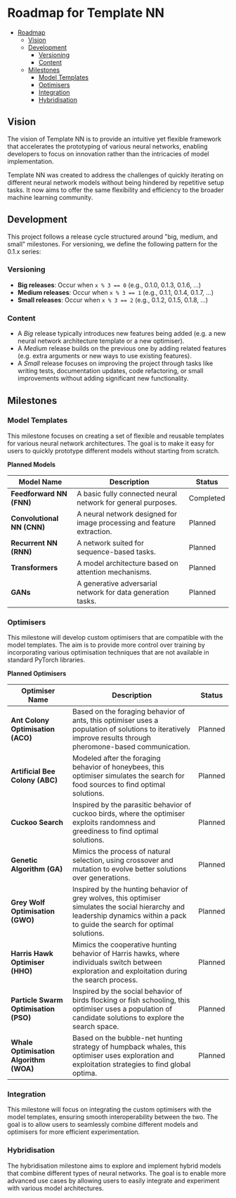 # Roadmap for Template NN

- [Roadmap](#roadmap-for-template-nn)
    - [Vision](#vision)
    - [Development](#development)
        - [Versioning](#versioning)
        - [Content](#content)
    - [Milestones](#milestones)
        - [Model Templates](#model-templates)
        - [Optimisers](#optimisers)
        - [Integration](#integration)
        - [Hybridisation](#hybridisation)

## Vision

The vision of Template NN is to provide an intuitive yet flexible framework that accelerates the prototyping of various
neural networks, enabling developers to focus on innovation rather than the intricacies of model implementation.

Template NN was created to address the challenges of quickly iterating on different neural network models without being
hindered by repetitive setup tasks. It now aims to offer the same flexibility and efficiency to the broader machine
learning community.

## Development

This project follows a release cycle structured around "big, medium, and small" milestones. For versioning, we define
the following pattern for the 0.1.x series:

### Versioning

- **Big releases**: Occur when `x % 3 == 0` (e.g., 0.1.0, 0.1.3, 0.1.6, ...)
- **Medium releases**: Occur when `x % 3 == 1` (e.g., 0.1.1, 0.1.4, 0.1.7, ...)
- **Small releases**: Occur when `x % 3 == 2` (e.g., 0.1.2, 0.1.5, 0.1.8, ...)

### Content

- A *Big* release typically introduces new features being added (e.g. a new neural network architecture template or a
  new optimiser).
- A *Medium* release builds on the previous one by adding related features (e.g. extra arguments or new ways to use
  existing features).
- A *Small* release focuses on improving the project through tasks like writing tests, documentation updates, code refactoring, or
  small improvements without adding significant new functionality.

## Milestones

### Model Templates

This milestone focuses on creating a set of flexible and reusable templates for various neural network architectures.
The goal is to make it easy for users to quickly prototype different models without starting from scratch.

**Planned Models**

| Model Name                 | Description                                                            | Status    |
|----------------------------|------------------------------------------------------------------------|-----------|
| **Feedforward NN (FNN)**   | A basic fully connected neural network for general purposes.           | Completed |
| **Convolutional NN (CNN)** | A neural network designed for image processing and feature extraction. | Planned   |
| **Recurrent NN (RNN)**     | A network suited for sequence-based tasks.                             | Planned   |
| **Transformers**           | A model architecture based on attention mechanisms.                    | Planned   |
| **GANs**                   | A generative adversarial network for data generation tasks.            | Planned   |

### Optimisers

This milestone will develop custom optimisers that are compatible with the model templates. The aim is to provide more
control over training by incorporating various optimisation techniques that are not available in standard PyTorch
libraries.

**Planned Optimisers**

| Optimiser Name                         | Description                                                                                                                                                                     | Status  |
|----------------------------------------|---------------------------------------------------------------------------------------------------------------------------------------------------------------------------------|---------|
| **Ant Colony Optimisation (ACO)**      | Based on the foraging behavior of ants, this optimiser uses a population of solutions to iteratively improve results through pheromone-based communication.                     | Planned |
| **Artificial Bee Colony (ABC)**        | Modeled after the foraging behavior of honeybees, this optimiser simulates the search for food sources to find optimal solutions.                                               | Planned |
| **Cuckoo Search**                      | Inspired by the parasitic behavior of cuckoo birds, where the optimiser exploits randomness and greediness to find optimal solutions.                                           | Planned |
| **Genetic Algorithm (GA)**             | Mimics the process of natural selection, using crossover and mutation to evolve better solutions over generations.                                                              | Planned |
| **Grey Wolf Optimisation (GWO)**       | Inspired by the hunting behavior of grey wolves, this optimiser simulates the social hierarchy and leadership dynamics within a pack to guide the search for optimal solutions. | Planned |
| **Harris Hawk Optimiser (HHO)**        | Mimics the cooperative hunting behavior of Harris hawks, where individuals switch between exploration and exploitation during the search process.                               | Planned |
| **Particle Swarm Optimisation (PSO)**  | Inspired by the social behavior of birds flocking or fish schooling, this optimiser uses a population of candidate solutions to explore the search space.                       | Planned |
| **Whale Optimisation Algorithm (WOA)** | Based on the bubble-net hunting strategy of humpback whales, this optimiser uses exploration and exploitation strategies to find global optima.                                 | Planned |

### Integration

This milestone will focus on integrating the custom optimisers with the model templates, ensuring smooth
interoperability between the two. The goal is to allow users to seamlessly combine different models and optimisers for
more efficient experimentation.

### Hybridisation

The hybridisation milestone aims to explore and implement hybrid models that combine different types of neural networks.
The goal is to enable more advanced use cases by allowing users to easily integrate and experiment with various model
architectures.
